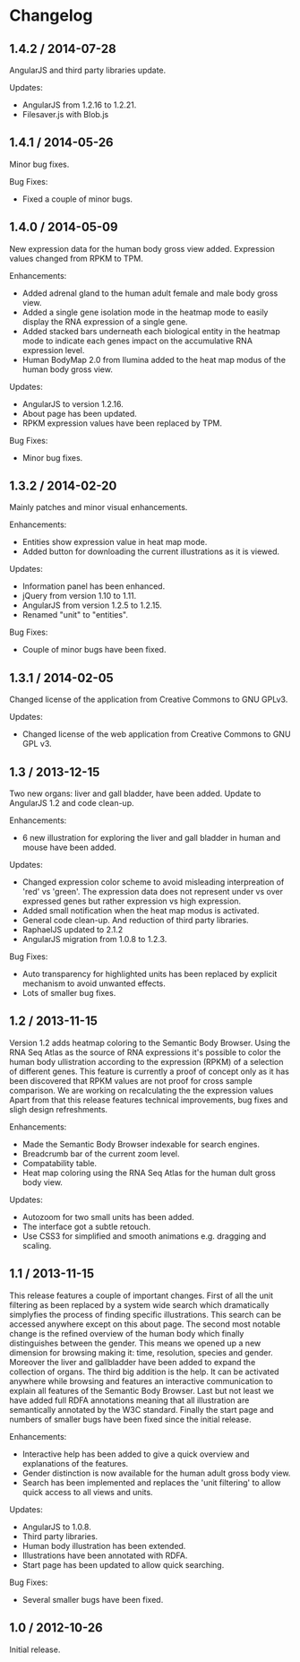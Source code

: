 # Changelog

## 1.4.2 / 2014-07-28

AngularJS and third party libraries update.

Updates:

* AngularJS from 1.2.16 to 1.2.21.
* Filesaver.js with Blob.js

## 1.4.1 / 2014-05-26

Minor bug fixes.

Bug Fixes:

* Fixed a couple of minor bugs.

## 1.4.0 / 2014-05-09

New expression data for the human body gross view added. Expression values
changed from RPKM to TPM.

Enhancements:

* Added adrenal gland to the human adult female and male body gross view.
* Added a single gene isolation mode in the heatmap mode to easily display the
  RNA expression of a single gene.
* Added stacked bars underneath each biological entity in the heatmap mode to
  indicate each genes impact on the accumulative RNA expression level.
* Human BodyMap 2.0 from Ilumina added to the heat map modus of the human body
  gross view.

Updates:

* AngularJS to version 1.2.16.
* About page has been updated.
* RPKM expression values have been replaced by TPM.

Bug Fixes:

* Minor bug fixes.

## 1.3.2 / 2014-02-20

Mainly patches and minor visual enhancements.

Enhancements:

* Entities show expression value in heat map mode.
* Added button for downloading the current illustrations as it is viewed.

Updates:

* Information panel has been enhanced.
* jQuery from version 1.10 to 1.11.
* AngularJS from version 1.2.5 to 1.2.15.
* Renamed "unit" to "entities".

Bug Fixes:

* Couple of minor bugs have been fixed.

## 1.3.1 / 2014-02-05

Changed license of the application from Creative Commons to GNU GPLv3.

Updates:

* Changed license of the web application from Creative Commons to GNU GPL v3.

## 1.3 / 2013-12-15

Two new organs: liver and gall bladder, have been added. Update to AngularJS 1.2
and code clean-up.

Enhancements:

* 6 new illustration for exploring the liver and gall bladder in human and mouse
  have been added.

Updates:

* Changed expression color scheme to avoid misleading interpreation of 'red' vs
  'green'. The expression data does not represent under vs over expressed genes
  but rather expression vs high expression.
* Added small notification when the heat map modus is activated.
* General code clean-up. And reduction of third party libraries.
* RaphaelJS updated  to 2.1.2
* AngularJS migration from 1.0.8 to 1.2.3.

Bug Fixes:

* Auto transparency for highlighted units has been replaced by explicit
  mechanism to avoid unwanted effects.
* Lots of smaller bug fixes.

## 1.2 / 2013-11-15

Version 1.2 adds heatmap coloring to the Semantic Body Browser. Using the RNA
Seq Atlas as the source of RNA expressions it's possible to color the human body
ullistration according to the expression (RPKM) of a selection of different
genes. This feature is currently a proof of concept only as it has been
discovered that RPKM values are not proof for cross sample comparison. We are
working on recalculating the the expression values Apart from that this release
features technical improvements, bug fixes and sligh design refreshments.

Enhancements:

* Made the Semantic Body Browser indexable for search engines.
* Breadcrumb bar of the current zoom level.
* Compatability table.
* Heat map coloring using the RNA Seq Atlas for the human dult gross body view.

Updates:

* Autozoom for two small units has been added.
* The interface got a subtle retouch.
* Use CSS3 for simplified and smooth animations e.g. dragging and scaling.


## 1.1 / 2013-11-15

This release features a couple of important changes. First of all the unit
filtering as been replaced by a system wide search which dramatically simplyfies
the process of finding specific illustrations. This search can be accessed
anywhere except on this about page. The second most notable change is the
refined overview of the human body which finally distinguishes between the
gender. This means we opened up a new dimension for browsing making it: time,
resolution, species and gender. Moreover the liver and gallbladder have been
added to expand the collection of organs. The third big addition is the help.
It can be activated anywhere while browsing and features an interactive
communication to explain all features of the Semantic Body Browser. Last but not
least we have added full RDFA annotations meaning that all illustration are
semantically annotated by the W3C standard. Finally the start page and numbers
of smaller bugs have been fixed since the initial release.

Enhancements:

* Interactive help has been added to give a quick overview and explanations of
  the features.
* Gender distinction is now available for the human adult gross body view.
* Search has been implemented and replaces the 'unit filtering' to allow quick
  access to all views and units.

Updates:

* AngularJS to 1.0.8.
* Third party libraries.
* Human body illustration has been extended.
* Illustrations have been annotated with RDFA.
* Start page has been updated to allow quick searching.

Bug Fixes:

* Several smaller bugs have been fixed.

## 1.0 / 2012-10-26

Initial release.

